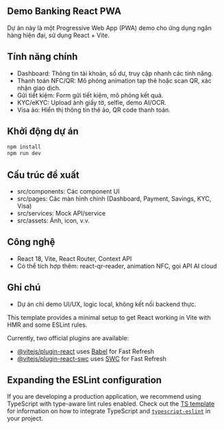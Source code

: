 ## Demo Banking React PWA

Dự án này là một Progressive Web App (PWA) demo cho ứng dụng ngân hàng hiện đại, sử dụng React + Vite.

## Tính năng chính
- Dashboard: Thông tin tài khoản, số dư, truy cập nhanh các tính năng.
- Thanh toán NFC/QR: Mô phỏng animation tap thẻ hoặc scan QR, xác nhận giao dịch.
- Gửi tiết kiệm: Form gửi tiết kiệm, mô phỏng kết quả.
- KYC/eKYC: Upload ảnh giấy tờ, selfie, demo AI/OCR.
- Visa ảo: Hiển thị thông tin thẻ ảo, QR code thanh toán.

## Khởi động dự án
```bash
npm install
npm run dev
```

## Cấu trúc đề xuất
- src/components: Các component UI
- src/pages: Các màn hình chính (Dashboard, Payment, Savings, KYC, Visa)
- src/services: Mock API/service
- src/assets: Ảnh, icon, v.v.

## Công nghệ
- React 18, Vite, React Router, Context API
- Có thể tích hợp thêm: react-qr-reader, animation NFC, gọi API AI cloud

## Ghi chú
- Dự án chỉ demo UI/UX, logic local, không kết nối backend thực.

This template provides a minimal setup to get React working in Vite with HMR and some ESLint rules.

Currently, two official plugins are available:

- [@vitejs/plugin-react](https://github.com/vitejs/vite-plugin-react/blob/main/packages/plugin-react) uses [Babel](https://babeljs.io/) for Fast Refresh
- [@vitejs/plugin-react-swc](https://github.com/vitejs/vite-plugin-react/blob/main/packages/plugin-react-swc) uses [SWC](https://swc.rs/) for Fast Refresh

## Expanding the ESLint configuration

If you are developing a production application, we recommend using TypeScript with type-aware lint rules enabled. Check out the [TS template](https://github.com/vitejs/vite/tree/main/packages/create-vite/template-react-ts) for information on how to integrate TypeScript and [`typescript-eslint`](https://typescript-eslint.io) in your project.
